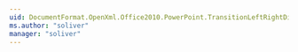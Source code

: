 ```yaml
---
uid: DocumentFormat.OpenXml.Office2010.PowerPoint.TransitionLeftRightDirectionTypeValues
ms.author: "soliver"
manager: "soliver"
---
```

